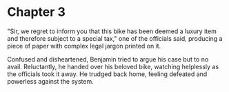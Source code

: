 # Chapter 3

"Sir, we regret to inform you that this bike has been deemed a luxury item and therefore subject to a special tax," one of the officials said, producing a piece of paper with complex legal jargon printed on it.

Confused and disheartened, Benjamin tried to argue his case but to no avail. Reluctantly, he handed over his beloved bike, watching helplessly as the officials took it away. He trudged back home, feeling defeated and powerless against the system.

